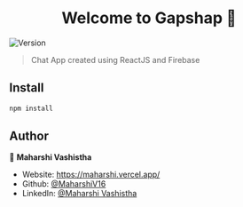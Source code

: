 <h1 align="center">Welcome to Gapshap 👋</h1>
<p>
  <img alt="Version" src="https://img.shields.io/badge/version-1.0.0-blue.svg?cacheSeconds=2592000" />
</p>

> Chat App created using ReactJS and Firebase

## Install

```sh
npm install
```

## Author

👤 **Maharshi Vashistha**

* Website: https://maharshi.vercel.app/
* Github: [@MaharshiV16](https://github.com/MaharshiV16)
* LinkedIn: [@Maharshi Vashistha](https://www.linkedin.com/in/maharshi-vashistha-953bbb202/)

